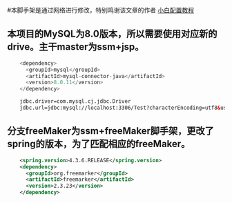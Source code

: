 #本脚手架是通过网络进行修改，特别鸣谢该文章的作者
[小白配置教程](https://blog.csdn.net/khxu666/article/details/79851070#commentBox)

## 本项目的MySQL为8.0版本，所以需要使用对应新的drive。主干master为ssm+jsp。

``` java
    <dependency>
      <groupId>mysql</groupId>
      <artifactId>mysql-connector-java</artifactId>
      <version>8.0.11</version>
    </dependency>
```

``` xml
    jdbc.driver=com.mysql.cj.jdbc.Driver
    jdbc.url=jdbc:mysql://localhost:3306/Test?characterEncoding=utf8&useSSL=false&serverTimezone=UTC&rewriteBatchedStatements=true
```
## 分支freeMaker为ssm+freeMaker脚手架，更改了spring的版本，为了匹配相应的freeMaker。
``` xml
    <spring.version>4.3.6.RELEASE</spring.version>
    <dependency>
      <groupId>org.freemarker</groupId>
      <artifactId>freemarker</artifactId>
      <version>2.3.23</version>
    </dependency>
```